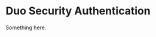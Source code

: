 [title]: # (Duo Security Authentication)
[tags]: # (XXX)
[priority]: # (2296)
# Duo Security Authentication
Something here.
